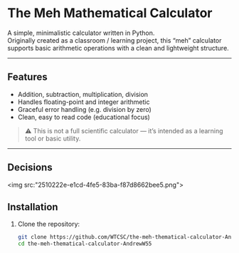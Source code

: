 # The Meh Mathematical Calculator

A simple, minimalistic calculator written in Python.  
Originally created as a classroom / learning project, this “meh” calculator supports basic arithmetic operations with a clean and lightweight structure.

---

## Features

- Addition, subtraction, multiplication, division  
- Handles floating-point and integer arithmetic  
- Graceful error handling (e.g. division by zero)  
- Clean, easy to read code (educational focus)  

> ⚠️ This is not a full scientific calculator — it’s intended as a learning tool or basic utility.

---

## Decisions

<img src:"2510222e-e1cd-4fe5-83ba-f87d8662bee5.png"></img>

## Installation

1. Clone the repository:  
   ```bash
   git clone https://github.com/WTCSC/the-meh-thematical-calculator-AndrewW55.git
   cd the-meh-thematical-calculator-AndrewW55